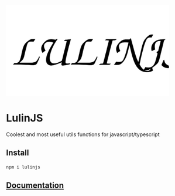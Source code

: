 <p align="left">
  <img alt="React Native Typescript Boilerplate"
        src="assets/lulinjs.svg" height="250"  />

# LulinJS

Coolest and most useful utils functions for javascript/typescript

</p>

## Install

```bash
npm i lulinjs
```

## [Documentation](https://wrathchaos.github.io/lulinjs/)
